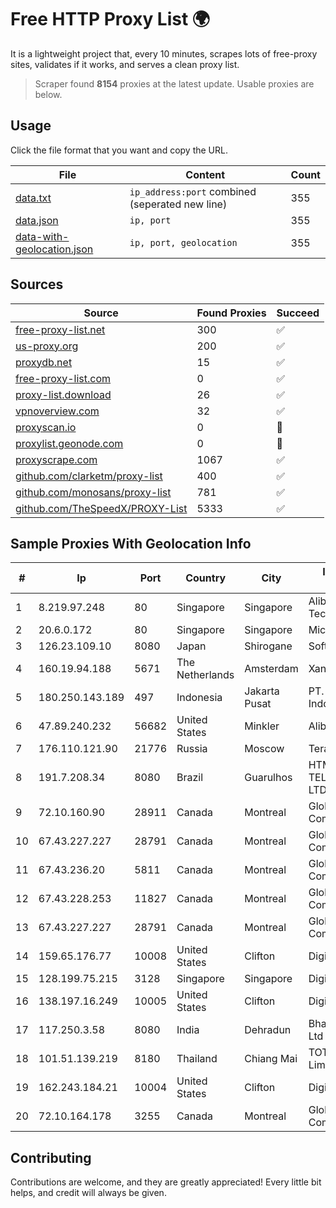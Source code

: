 
# Free HTTP Proxy List 🌍

It is a lightweight project that, every 10 minutes, scrapes lots of free-proxy sites, validates if it works, and serves a clean proxy list.


> Scraper found **8154** proxies at the latest update. Usable proxies are below.

## Usage

Click the file format that you want and copy the URL.


|File|Content|Count|
|----|-------|-----|
|[data.txt](https://raw.githubusercontent.com/themiralay/Proxy-List-World/master/data.txt)|`ip_address:port` combined (seperated new line)|355|
|[data.json](https://raw.githubusercontent.com/themiralay/Proxy-List-World/master/data.json)|`ip, port`|355|
|[data-with-geolocation.json](https://raw.githubusercontent.com/themiralay/Proxy-List-World/master/data-with-geolocation.json)|`ip, port, geolocation`|355|

## Sources

|Source|Found Proxies|Succeed|
|------|-------------|-------|
|[free-proxy-list.net](https://free-proxy-list.net)|300|✅|
|[us-proxy.org](https://www.us-proxy.org)|200|✅|
|[proxydb.net](http://proxydb.net)|15|✅|
|[free-proxy-list.com](https://free-proxy-list.com/?page=&port=&type%5B%5D=http&type%5B%5D=https&up_time=0&search=Search)|0|✅|
|[proxy-list.download](https://www.proxy-list.download/HTTP)|26|✅|
|[vpnoverview.com](https://vpnoverview.com/privacy/anonymous-browsing/free-proxy-servers)|32|✅|
|[proxyscan.io](https://www.proxyscan.io)|0|🚫|
|[proxylist.geonode.com](https://proxylist.geonode.com/api/proxy-list?limit=300&page=1&sort_by=lastChecked&sort_type=desc&protocols=http,https)|0|🚫|
|[proxyscrape.com](https://api.proxyscrape.com/v2/?request=displayproxies&protocol=http&timeout=10000&country=all&ssl=all&anonymity=all)|1067|✅|
|[github.com/clarketm/proxy-list](https://raw.githubusercontent.com/clarketm/proxy-list/master/proxy-list-raw.txt)|400|✅|
|[github.com/monosans/proxy-list](https://raw.githubusercontent.com/monosans/proxy-list/main/proxies/http.txt)|781|✅|
|[github.com/TheSpeedX/PROXY-List](https://raw.githubusercontent.com/TheSpeedX/PROXY-List/master/http.txt)|5333|✅|


## Sample Proxies With Geolocation Info

|#|Ip|Port|Country|City|Internet Service Provider|
|-|--|----|-------|----|-------------------------|
|1|8.219.97.248|80|Singapore|Singapore|Alibaba (US) Technology Co., Ltd.|
|2|20.6.0.172|80|Singapore|Singapore|Microsoft Corporation|
|3|126.23.109.10|8080|Japan|Shirogane|Softbank BB Corp.|
|4|160.19.94.188|5671|The Netherlands|Amsterdam|Xantho UAB|
|5|180.250.143.189|497|Indonesia|Jakarta Pusat|PT. Telekomunikasi Indonesia|
|6|47.89.240.232|56682|United States|Minkler|Alibaba.com LLC|
|7|176.110.121.90|21776|Russia|Moscow|Teraline Telecom Ltd|
|8|191.7.208.34|8080|Brazil|Guarulhos|HTM SERVICOS DE TELECOMUNICACOES LTDA|
|9|72.10.160.90|28911|Canada|Montreal|GloboTech Communications|
|10|67.43.227.227|28791|Canada|Montreal|GloboTech Communications|
|11|67.43.236.20|5811|Canada|Montreal|GloboTech Communications|
|12|67.43.228.253|11827|Canada|Montreal|GloboTech Communications|
|13|67.43.227.227|28791|Canada|Montreal|GloboTech Communications|
|14|159.65.176.77|10008|United States|Clifton|DigitalOcean, LLC|
|15|128.199.75.215|3128|Singapore|Singapore|DigitalOcean, LLC|
|16|138.197.16.249|10005|United States|Clifton|DigitalOcean, LLC|
|17|117.250.3.58|8080|India|Dehradun|Bharat Sanchar Nigam Ltd|
|18|101.51.139.219|8180|Thailand|Chiang Mai|TOT Public Company Limited|
|19|162.243.184.21|10004|United States|Clifton|DigitalOcean, LLC|
|20|72.10.164.178|3255|Canada|Montreal|GloboTech Communications|



## Contributing

Contributions are welcome, and they are greatly appreciated! Every
little bit helps, and credit will always be given.

